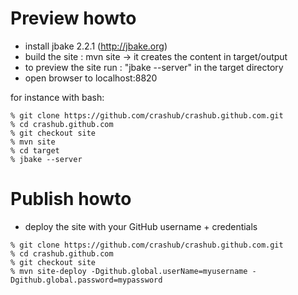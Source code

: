 # Preview howto

- install jbake 2.2.1 (http://jbake.org)
- build the site : mvn site -> it creates the content in target/output
- to preview the site run : "jbake --server" in the target directory
- open browser to localhost:8820

for instance with bash:

```
% git clone https://github.com/crashub/crashub.github.com.git
% cd crashub.github.com
% git checkout site
% mvn site
% cd target
% jbake --server
```

# Publish howto

- deploy the site with your GitHub username + credentials

```
% git clone https://github.com/crashub/crashub.github.com.git
% cd crashub.github.com
% git checkout site
% mvn site-deploy -Dgithub.global.userName=myusername -Dgithub.global.password=mypassword
```
